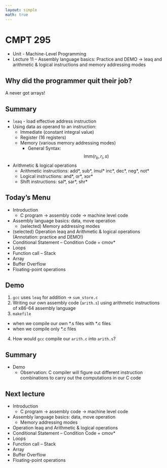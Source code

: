 ```yaml
---
layout: simple
math: true
---
```


# CMPT 295

* Unit - Machine-Level Programming
* Lecture 11 – Assembly language basics: Practice and DEMO
-> leaq and arithmetic & logical instructions and
memory addressing modes

## Why did the programmer quit their job?

A never got arrays!

## Summary

* `leaq` - load effective address instruction
* Using data as operand to an instruction:
  * Immediate (constant integral value)
  * Register (16 registers)
  * Memory (various memory addressing modes)
    * General Syntax: $$\text{Imm}(r_{b}, r_{i}, s)$$
* Arithmetic & logical operations
  * Arithmetic instructions: add\*, sub\*, imul\* inc\*, dec\*, neg\*, not\*
  * Logical instructions: and\*, or\*, xor\*
  * Shift instructions: sal\*, sar\*, shr\*

## Today’s Menu

* Introduction
  * C program -> assembly code -> machine level code
* Assembly language basics: data, move operation
  * (selected) Memory addressing modes
* (selected) Operation leaq and Arithmetic & logical operations (Annotation: practice and DEMO!)
* Conditional Statement – Condition Code + cmov\*
* Loops
* Function call – Stack
* Array
* Buffer Overflow
* Floating-point operations

## Demo

1. `gcc` uses `leaq` for addition -> `sum_store.c`
2. Writing our own assembly code (`arith.s`) using arithmetic
instructions of x86-64 assembly language
3. `makefile`
  * when we compile our own \*.s files with \*.c files
  * when we compile only \*.c files
4. How would `gcc` compile our `arith.c` into `arith.s`?

## Summary

* Demo
  * Observation: C compiler will figure out different instruction combinations to carry out the computations in our C code

## Next lecture

* Introduction
  * C program -> assembly code -> machine level code
* Assembly language basics: data, move operation
  * Memory addressing modes
* Operation leaq and Arithmetic & logical operations
* Conditional Statement – Condition Code + cmov\*
* Loops
* Function call – Stack
* Array
* Buffer Overflow
* Floating-point operations
